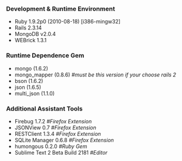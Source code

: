 ### Development & Runtime Environment ###
  * Ruby 1.9.2p0 (2010-08-18) [i386-mingw32]
  * Rails 2.3.14
  * MongoDB v2.0.4
  * WEBrick 1.3.1
### Runtime Dependence Gem ###
  * mongo (1.6.2)
  * mongo\_mapper (0.8.6) _#must be this version if your choose rails 2_
  * bson (1.6.2)
  * json (1.6.5)
  * multi\_json (1.1.0)
### Additional Assistant Tools ###
  * Firebug 1.7.2   _#Firefox Extension_
  * JSONView 0.7    _#Firefox Extension_
  * RESTClient 1.3.4    _#Firefox Extension_
  * SQLite Manager 0.6.8    _#Firefox Extension_
  * humongous 0.2.0    _#Ruby Gem_
  * Sublime Text 2 Beta Build 2181    _#Editor_